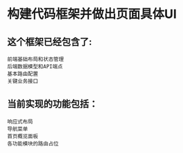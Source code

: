 # 构建代码框架并做出页面具体UI

## 这个框架已经包含了:
    前端基础布局和状态管理
    后端数据模型和API端点
    基本路由配置
    关键业务接口

## 当前实现的功能包括：
    响应式布局
    导航菜单
    首页概览面板
    各功能模块的路由占位